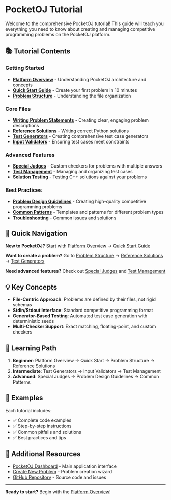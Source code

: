 # PocketOJ Tutorial

Welcome to the comprehensive PocketOJ tutorial! This guide will teach you everything you need to know about creating and managing competitive programming problems on the PocketOJ platform.

## 📚 Tutorial Contents

### Getting Started
- [**Platform Overview**](01-platform-overview.md) - Understanding PocketOJ architecture and concepts
- [**Quick Start Guide**](02-quick-start.md) - Create your first problem in 10 minutes
- [**Problem Structure**](03-problem-structure.md) - Understanding the file organization

### Core Files
- [**Writing Problem Statements**](04-problem-statements.md) - Creating clear, engaging problem descriptions
- [**Reference Solutions**](05-reference-solutions.md) - Writing correct Python solutions
- [**Test Generators**](06-test-generators.md) - Creating comprehensive test case generators
- [**Input Validators**](07-input-validators.md) - Ensuring test cases meet constraints

### Advanced Features
- [**Special Judges**](08-special-judges.md) - Custom checkers for problems with multiple answers
- [**Test Management**](09-test-management.md) - Managing and organizing test cases
- [**Solution Testing**](10-solution-testing.md) - Testing C++ solutions against your problems

### Best Practices
- [**Problem Design Guidelines**](11-problem-design.md) - Creating high-quality competitive programming problems
- [**Common Patterns**](12-common-patterns.md) - Templates and patterns for different problem types
- [**Troubleshooting**](13-troubleshooting.md) - Common issues and solutions

## 🚀 Quick Navigation

**New to PocketOJ?** Start with [Platform Overview](01-platform-overview.md) → [Quick Start Guide](02-quick-start.md)

**Want to create a problem?** Go to [Problem Structure](03-problem-structure.md) → [Reference Solutions](05-reference-solutions.md) → [Test Generators](06-test-generators.md)

**Need advanced features?** Check out [Special Judges](08-special-judges.md) and [Test Management](09-test-management.md)

## 💡 Key Concepts

- **File-Centric Approach**: Problems are defined by their files, not rigid schemas
- **Stdin/Stdout Interface**: Standard competitive programming format
- **Generator-Based Testing**: Automated test case generation with deterministic seeds
- **Multi-Checker Support**: Exact matching, floating-point, and custom checkers

## 🎯 Learning Path

1. **Beginner**: Platform Overview → Quick Start → Problem Structure → Reference Solutions
2. **Intermediate**: Test Generators → Input Validators → Test Management
3. **Advanced**: Special Judges → Problem Design Guidelines → Common Patterns

## 📝 Examples

Each tutorial includes:
- ✅ Complete code examples
- ✅ Step-by-step instructions
- ✅ Common pitfalls and solutions
- ✅ Best practices and tips

## 🔗 Additional Resources

- [PocketOJ Dashboard](/) - Main application interface
- [Create New Problem](/create-problem) - Problem creation wizard
- [GitHub Repository](https://github.com/your-repo/PocketOJ) - Source code and issues

---

**Ready to start?** Begin with the [Platform Overview](01-platform-overview.md)!
